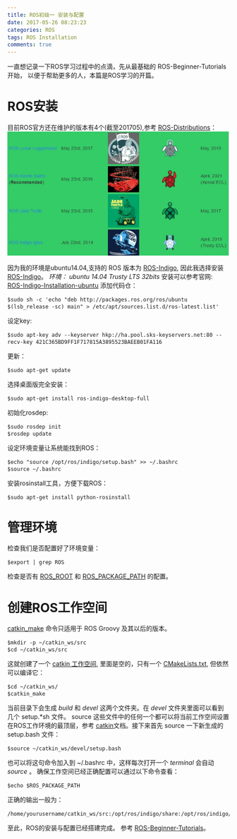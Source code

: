 ```yaml
---
title: ROS初级一 安装与配置
date: 2017-05-26 08:23:23
categories: ROS
tags: ROS Installation
comments: true
---
```

一直想记录一下ROS学习过程中的点滴，先从最基础的 ROS-Beginner-Tutorials开始， 以便于帮助更多的人，本篇是ROS学习的开篇。
# ROS安装
目前ROS官方还在维护的版本有4个(截至201705),参考 [ROS-Distributions](http://wiki.ros.org/Distributions)：![](ros-primary-tutorial-1/rosv.jpg)
<!--more-->
因为我的环境是ubuntu14.04,支持的 ROS 版本为 [ROS-Indigo](http://wiki.ros.org/indigo), 因此我选择安装 [ROS-Indigo](http://wiki.ros.org/indigo)。
*环境： ubuntu 14.04 Trusty LTS 32bits*
安装可以参考官网: [ROS-Indigo-Installation-ubuntu](http://wiki.ros.org/indigo/Installation/Ubuntu)
添加代码仓：
   ```
 $sudo sh -c 'echo "deb http://packages.ros.org/ros/ubuntu $(lsb_release -sc) main" > /etc/apt/sources.list.d/ros-latest.list'
   ```
设定key:
   ```
 $sudo apt-key adv --keyserver hkp://ha.pool.sks-keyservers.net:80 --recv-key 421C365BD9FF1F717815A3895523BAEEB01FA116
   ```
更新：
   ```
 $sudo apt-get update
   ```
选择桌面版完全安装：
   ```
 $sudo apt-get install ros-indigo-desktop-full
   ```
初始化rosdep:
   ```
 $sudo rosdep init
 $rosdep update
   ```
设定环境变量让系统能找到ROS：
   ```
 $echo "source /opt/ros/indigo/setup.bash" >> ~/.bashrc
 $source ~/.bashrc
   ```
安装rosinstall工具，方便下载ROS：
   ```
 $sudo apt-get install python-rosinstall
   ```
# 管理环境
检查我们是否配置好了环境变量：
   ```
 $export | grep ROS
   ```
检查是否有 [ROS_ROOT](http://wiki.ros.org/ROS/EnvironmentVariables#ROS_ROOT) 和 [ROS_PACKAGE_PATH](http://wiki.ros.org/ROS/EnvironmentVariables#ROS_PACKAGE_PATH) 的配置。
# 创建ROS工作空间
[catkin_make](http://wiki.ros.org/catkin/commands/catkin_make) 命令只适用于 ROS Groovy 及其以后的版本。

   ```
 $mkdir -p ~/catkin_ws/src
 $cd ~/catkin_ws/src
   ```
这就创建了一个 [catkin 工作空间](http://wiki.ros.org/catkin/workspaces), 里面是空的，只有一个 [CMakeLists.txt](http://wiki.ros.org/catkin/CMakeLists.txt), 但依然可以编译它：
   ```
 $cd ~/catkin_ws/
 $catkin_make
   ```
当前目录下会生成 *build* 和 *devel* 这两个文件夹。在 *devel* 文件夹里面可以看到几个 setup.*sh 文件。 source 这些文件中的任何一个都可以将当前工作空间设置在ROS工作环境的最顶层，参考 [catkin](http://wiki.ros.org/catkin)文档。接下来首先 source 一下新生成的 setup.bash 文件：
   ```
 $source ~/catkin_ws/devel/setup.bash
   ```
也可以将这句命令加入到 ~/.bashrc 中，这样每次打开一个 *terminal* 会自动 *source* 。
确保工作空间已经正确配置可以通过以下命令查看：
   ```
 $echo $ROS_PACKAGE_PATH
   ```
正确的输出一般为：
   ```
/home/yourusername/catkin_ws/src:/opt/ros/indigo/share:/opt/ros/indigo/stacks
   ```
至此，ROS的安装与配置已经搭建完成。
参考 [ROS-Beginner-Tutorials](http://wiki.ros.org/cn/ROS/Tutorials)。

 
